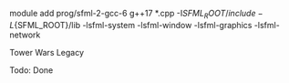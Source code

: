 module add prog/sfml-2-gcc-6
g++17 *.cpp -I${SFML_ROOT}/include -L${SFML_ROOT}/lib -lsfml-system -lsfml-window -lsfml-graphics -lsfml-network

Tower Wars Legacy



 Todo: 
	Done
